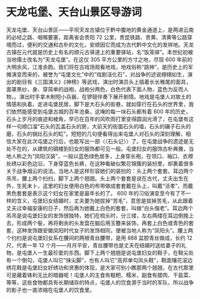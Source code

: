 # 天龙屯堡、天台山景区导游词
天龙屯堡、天台山景区――平坝天龙古镇位于黔中腹地的黄金通道上，是两进云南的必经之路、咽喉要塞，距离省会贵阳 72 公里，贵昆铁路、贵黄、清黄等公路穿境而过，便利的交通和古朴的文化，安顺因它而成为古代黔中文化的发祥地。天龙古镇在元代就是历史上有名的顺元古驿道上的重要驿站，名“饭笼驿”。本世纪初被当地儒士改名为“天龙屯堡”。在这仅 305 平方公里的方寸之地，尽现 600 年前的大明余风，江淮余韵。我们将在古戏场观看地戏，地戏俗称“跳神”，是历史上的军傩演变而来的，被誉为“屯堡文化”中的“戏剧活化石”，对战争的述说栩栩如生，演出的剧目有《三国演义》《神榜》等武戏，演出时演员头上插着长长稚尾的面具，面罩黑纱，身、穿简单的战袍，战袍分两色，白色代表下面人物，蓝色为反而人物，。演出时手拿木制短小兵器，在锣鼓伴奏下展开剧情。地戏是屯堡人对故土的情感和执着。走进屯堡民居，脚下是大石头的街巷，就如穿行在石头的世界里，我们依然能感受到屯堡古城的百年沧桑，这埯的每一块石头都有着 600 年的历史，石头上岁月的痕迹和棱角，早已在百年的风吹雨打里变得圆润光滑了，在屯堡有这样一句顺口溜“石头的瓦盖石头的房，大前天的街面石头的墙，石头的碾子石头的磨，石头的锅灶石头的缸”。短短的几句便看得出来屯堡人对石头的深刻理解，相信大家在此次屯堡之行后，也能写出一部〈〈石头记〉〉了。在屯堡战争的遗迹是无处不在的，从建筑的碉楼到妇女的服饰都可见一般。屯堡妇女的服饰古朴典雅，当地人称之为“凤阳汉装”，一般以蓝色绿色居多，上身穿长袍，在领口、袖口、衣襟处绣以彩色边沿，下身穿蓝色长裤，在这种看破似繁花锦簇的装扮里，却裹着很多关于战争烟云的说法。当地人是这样形容她们的装扮的：头上两个套套。耳边两个吊吊，腰上两个扫扫，脚下上两个翘翘。头上两个套套是说在古代，丈夫出生在外，生死未卜，这里的妇女便用白色的布带做成套套戴在头上，叫戴“活孝”，而戴黑色套套是表示这个妇女在家里是最年长的了。 600 年的习俗演变至今有了不一样的含义，屯堡妇女结婚时，丈夫要为她拔掉“苦毛”，意思是拔掉苦毛，从此跟着丈夫过幸福安康的日子，然后再为她戴上白色的套套，叫做“白头偕老”。耳边两个吊吊是说屯堡妇女的发饰很独特，她们在梳头时，分三缕，左右两缕在耳边倒挽上去，形成两个髻，再将剩余的头发盘在脑后用玉簪来装饰，再套上白色或青色的套套，这种发饰跟安徽凤阳时代女子的发饰相同，便被当地人称为“凤阳头”。腰上两个扫扫是说屯堡妇女系在腰间的两根青丝腰带，是用 888 盆腔青丝做成，长约 12 尺，代表一年 12 个月――月月平安，青丝腰带也是丈夫在结婚时送给妻子的礼物，是屯堡人一生最珍爱的东西。脚下上两个翘翘是说屯堡妇女的鞋子，在鞋尖处有一个倒勾，屯堡人叫它“抹尖脚”，也有人叫它“高邦单勾凤头鞋”，鞋面镶花滚边绣花鞋是屯堡妇女好绣功和贤惠的体现，是大家可别小瞧那两个翘翘，在古代那里可是藏着锋利无比的暗器呢！屯堡人的主食有糍粑、糯米，副食有腊肉、干盐菜、等等，这些食物都具有长期储存的特点，屯堡人的饮食源于当时的军队，所以战争的影子也一直浓缩在屯堡人的饮食里。